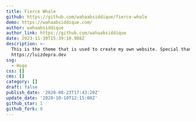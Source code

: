 ```yaml
---
title: Fierce Whale
github: https://github.com/wahaabsiddique/fierce-whale
demo: https://wahaabsiddique.com/
author: wahaabsiddique
author_link: https://github.com/wahaabsiddique
date: 2023-11-30T15:39:10.988Z
description: >-
  This is the theme that is used to create my own website. Special thanks to
  https://luizdepra.dev
ssg:
  - Hugo
css: []
cms: []
category: []
draft: false
publish_date: '2020-08-23T17:43:20Z'
update_date: '2020-10-10T12:15:00Z'
github_star: 1
github_fork: 0
---
```

